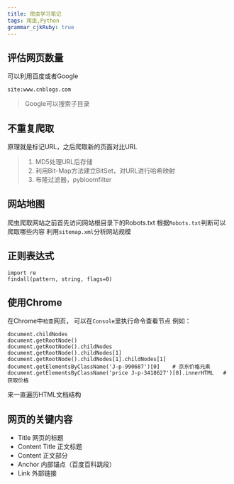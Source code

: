 ```yaml
---
title: 爬虫学习笔记 
tags: 爬虫,Python
grammar_cjkRuby: true
---
```



## 评估网页数量
可以利用百度或者Google

    site:www.cnblogs.com
 >Google可以搜索子目录
 
 ## 不重复爬取
 原理就是标记URL，之后爬取新的页面对比URL
 > 1. MD5处理URL后存储
 > 2. 利用Bit-Map方法建立BitSet，对URL进行哈希映射
 > 3. 布隆过滤器，pybloomfilter
## 网站地图
爬虫爬取网站之前首先访问网站根目录下的Robots.txt
根据`Robots.txt`判断可以爬取哪些内容
利用`sitemap.xml`分析网站规模
## 正则表达式

    import re
    findall(pattern, string, flags=0)


## 使用Chrome
在Chrome中`检查`网页，
可以在`Console`里执行命令查看节点
例如：

    document.childNodes
    document.getRootNode()
    document.getRootNode().childNodes
    document.getRootNode().childNodes[1]
    document.getRootNode().childNodes[1].childNodes[1]
    document.getElementsByClassName('J-p-990687')[0]	# 京东价格元素
    document.getElementsByClassName('price J-p-3418627')[0].innerHTML	# 获取价格 
来一直遍历HTML文档结构

## 网页的关键内容
- Title 网页的标题
- Content Title 正文标题
- Content 正文部分
- Anchor 内部锚点（百度百科跳段）
- Link 外部链接




















